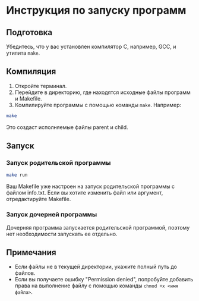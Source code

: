 # Инструкция по запуску программ

## Подготовка

Убедитесь, что у вас установлен компилятор C, например, GCC, и утилита `make`.

## Компиляция

1. Откройте терминал.
2. Перейдите в директорию, где находятся исходные файлы программ и Makefile.
3. Компилируйте программы с помощью команды `make`. Например:
```bash
make
```
Это создаст исполняемые файлы parent и child.

## Запуск

### Запуск родительской программы
```bash
make run
```
Ваш Makefile уже настроен на запуск родительской программы с файлом info.txt. Если вы хотите изменить файл или аргумент, отредактируйте Makefile.

### Запуск дочерней программы

Дочерняя программа запускается родительской программой, поэтому нет необходимости запускать ее отдельно.

## Примечания

- Если файлы не в текущей директории, укажите полный путь до файлов.
- Если вы получаете ошибку "Permission denied", попробуйте добавить права на выполнение файлу с помощью команды `chmod +x <имя файла>`.